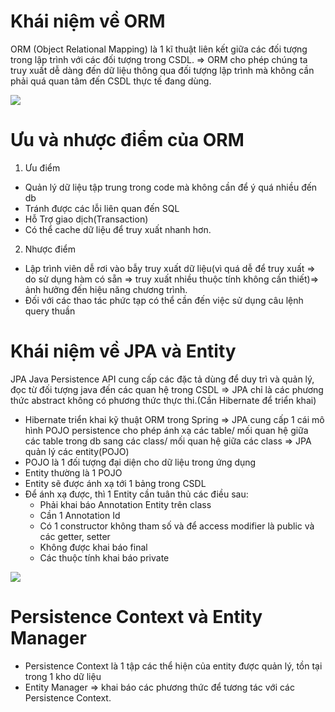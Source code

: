 # Khái niệm về ORM

ORM (Object Relational Mapping) là 1 kĩ thuật liên kết giữa các đối tượng trong lập trình với các đối tượng trong CSDL.
=> ORM cho phép chúng ta truy xuất dễ dàng đến dữ liệu thông qua đối tượng lập trình mà không cần phải quá quan tâm đến CSDL thực tế đang dùng.

![](https://javabydeveloper.com/wp-content/uploads/2020/02/ORM-object-relational-mapping.png)

# Ưu và nhược điểm của ORM

1. Ưu điểm
- Quản lý dữ liệu tập trung trong code mà không cần để ý quá nhiều đến db
- Tránh được các lỗi liên quan đến SQL
- Hỗ Trợ giao dịch(Transaction)
- Có thể cache dữ liệu để truy xuất nhanh hơn.
2. Nhược điểm
- Lập trình viên dễ rơi vào bẫy truy xuất dữ liệu(vì quá dễ để truy xuất => do sử dụng hàm có sẵn => truy xuất nhiều thuộc tính không cần thiết)=> ảnh hưởng đến hiệu năng chương trình.
- Đối với các thao tác phức tạp có thể cần đến việc sử dụng câu lệnh query thuần

# Khái niệm về JPA và Entity

JPA Java Persistence API cung cấp các đặc tả dùng để duy trì và quản lý, đọc từ đối tượng java đến các quan hệ trong CSDL => JPA chỉ là các phương thức abstract không có phương thức thực thi.(Cần Hibernate để triển khai)
- Hibernate triển khai kỹ thuật ORM trong Spring
=> JPA cung cấp 1 cái mô hình POJO persistence cho phép ánh xạ các table/ mối quan hệ giữa các table trong db sang các class/ mối quan hệ giữa các class
=> JPA quản lý các entity(POJO)
- POJO là 1 đối tượng đại diện cho dữ liệu trong ứng dụng
- Entity thường là 1 POJO
- Entity sẽ được ánh xạ tới 1 bảng trong CSDL
- Để ánh xạ được, thì 1 Entity cần tuân thủ các điều sau:
    - Phải khai báo Annotation Entity trên class
    - Cần 1 Annotation Id
    - Có 1 constructor không tham số và để access modifier là public và các getter, setter
    - Không được khai báo final
    - Các thuộc tính khai báo private

![](https://gpcoder.com/wp-content/uploads/2019/10/jpa-architecture.png)
# Persistence Context và Entity Manager
- Persistence Context là 1 tập các thể hiện của entity được quản lý, tồn tại trong 1 kho dữ liệu
- Entity Manager => khai báo các phương thức để tương tác với các Persistence Context.
